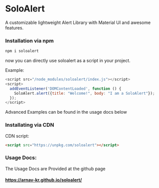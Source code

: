 # SoloAlert
A customizable lightweight Alert Library with Material UI and awesome features.

### Installation via npm

```bash
npm i soloalert
```
now you can directly use soloalert as a script in your project.

Example: 
```javascript
<script src="/node_modules/soloalert/index.js"></script>
<script>
  addEventListener('DOMContentLoaded', function () {
    SoloAlert.alert({title: "Welcome!", body: "I am a SoloAlert"});
  });
</script>
```
Advanced Examples can be found in the usage docs below 

### Installating via CDN

CDN script:
```html
<script src="https://unpkg.com/soloalert"></script>
```


### Usage Docs:

The Usage Docs are Provided at the github page

#### https://arnav-kr.github.io/soloalert/
